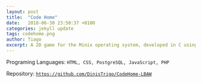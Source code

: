 ```yaml
---
layout: post
title:  "Code Home"
date:   2018-06-30 23:50:37 +0100
categories: jekyll update
tags: codehome.png
author: Tiago
excerpt: A 2D game for the Minix operating system, developed in C using only the C standard library and Minix's OS API.
---
```


Programing Languages: `HTML, CSS, PostgreSQL, JavaScript, PHP`

Repository: [`https://github.com/DinisTrigo/CodeHome-LBAW`](https://github.com/DinisTrigo/CodeHome-LBAW)